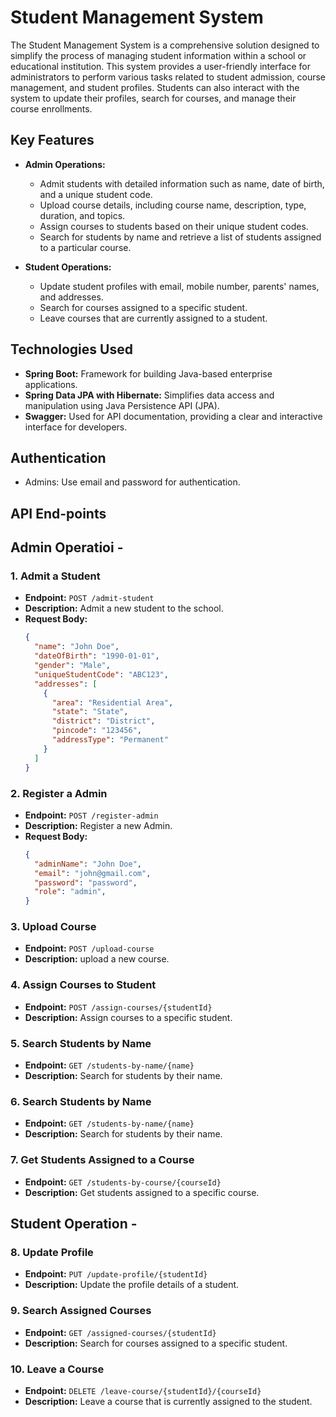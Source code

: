 # Student Management System

The Student Management System is a comprehensive solution designed to simplify the process of managing student information within a school or educational institution. This system provides a user-friendly interface for administrators to perform various tasks related to student admission, course management, and student profiles. Students can also interact with the system to update their profiles, search for courses, and manage their course enrollments.

## Key Features

- **Admin Operations:**
  - Admit students with detailed information such as name, date of birth, and a unique student code.
  - Upload course details, including course name, description, type, duration, and topics.
  - Assign courses to students based on their unique student codes.
  - Search for students by name and retrieve a list of students assigned to a particular course.

- **Student Operations:**
  - Update student profiles with email, mobile number, parents' names, and addresses.
  - Search for courses assigned to a specific student.
  - Leave courses that are currently assigned to a student.

## Technologies Used

- **Spring Boot:** Framework for building Java-based enterprise applications.
- **Spring Data JPA with Hibernate:** Simplifies data access and manipulation using Java Persistence API (JPA).
- **Swagger:** Used for API documentation, providing a clear and interactive interface for developers.

## Authentication

- Admins: Use email and password for authentication.

## API End-points

## Admin Operatioi - 
### 1. Admit a Student

- **Endpoint:** `POST /admit-student`
- **Description:** Admit a new student to the school.
- **Request Body:**
  ```json
  {
    "name": "John Doe",
    "dateOfBirth": "1990-01-01",
    "gender": "Male",
    "uniqueStudentCode": "ABC123",
    "addresses": [
      {
        "area": "Residential Area",
        "state": "State",
        "district": "District",
        "pincode": "123456",
        "addressType": "Permanent"
      }
    ]
  }
  

### 2. Register a Admin

- **Endpoint:** `POST /register-admin`
- **Description:** Register a new Admin.
- **Request Body:**
  ```json
  {
    "adminName": "John Doe",
    "email": "john@gmail.com",
    "password": "password",
    "role": "admin",
  }

### 3. Upload Course

- **Endpoint:** `POST /upload-course`
- **Description:** upload a new course.

### 4. Assign Courses to Student

- **Endpoint:** `POST /assign-courses/{studentId}`
- **Description:** Assign courses to a specific student.

### 5. Search Students by Name

- **Endpoint:** `GET /students-by-name/{name}`
- **Description:** Search for students by their name.

### 6. Search Students by Name

- **Endpoint:** `GET /students-by-name/{name}`
- **Description:** Search for students by their name.

### 7. Get Students Assigned to a Course

- **Endpoint:** `GET /students-by-course/{courseId}`
- **Description:** Get students assigned to a specific course.


## Student Operation - 

### 8. Update Profile
- **Endpoint:** `PUT /update-profile/{studentId}`
- **Description:** Update the profile details of a student.

### 9. Search Assigned Courses
- **Endpoint:** `GET /assigned-courses/{studentId}`
- **Description:** Search for courses assigned to a specific student.

### 10. Leave a Course
- **Endpoint:** `DELETE /leave-course/{studentId}/{courseId}`
- **Description:** Leave a course that is currently assigned to the student.
